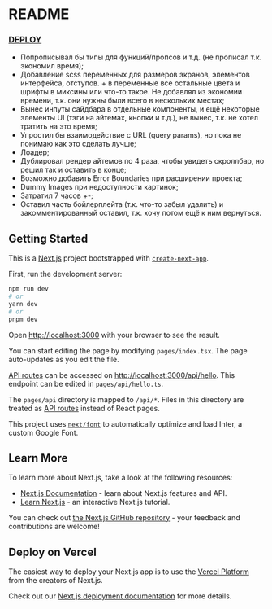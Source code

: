 # README

### [DEPLOY](https://next-test-kohl-nu-71.vercel.app/)

- Попрописывал бы типы для функций/пропсов и т.д. (не прописал т.к. экономил время);
- Добавление scss переменных для размеров экранов, элементов интерфейса, отступов. + в переменные все остальные цвета и шрифты в миксины или что-то такое.
  Не добавлял из экономии времени, т.к. они нужны были всего в нескольких местах;
- Вынес инпуты сайдбара в отдельные компоненты, и ещё некоторые элементы UI (тэги на айтемах, кнопки и т.д.), не вынес, т.к. не хотел тратить на это время; 
- Упростил бы взаимодействие с URL (query params), но пока не понимаю как это сделать лучше;
- Лоадер;
- Дублировал рендер айтемов по 4 раза, чтобы увидеть скроллбар, но решил так и оставить в конце;
- Возможно добавить Error Boundaries при расширении проекта;
- Dummy Images при недоступности картинок;
- Затратил 7 часов +-;
- Оставил часть бойлерплейта (т.к. что-то забыл удалить) и закомментированный оставил, т.к. хочу потом ещё к ним вернуться.

## Getting Started

This is a [Next.js](https://nextjs.org/) project bootstrapped with [`create-next-app`](https://github.com/vercel/next.js/tree/canary/packages/create-next-app).

First, run the development server:

```bash
npm run dev
# or
yarn dev
# or
pnpm dev
```

Open [http://localhost:3000](http://localhost:3000) with your browser to see the result.

You can start editing the page by modifying `pages/index.tsx`. The page auto-updates as you edit the file.

[API routes](https://nextjs.org/docs/api-routes/introduction) can be accessed on [http://localhost:3000/api/hello](http://localhost:3000/api/hello). This endpoint can be edited in `pages/api/hello.ts`.

The `pages/api` directory is mapped to `/api/*`. Files in this directory are treated as [API routes](https://nextjs.org/docs/api-routes/introduction) instead of React pages.

This project uses [`next/font`](https://nextjs.org/docs/basic-features/font-optimization) to automatically optimize and load Inter, a custom Google Font.

## Learn More

To learn more about Next.js, take a look at the following resources:

- [Next.js Documentation](https://nextjs.org/docs) - learn about Next.js features and API.
- [Learn Next.js](https://nextjs.org/learn) - an interactive Next.js tutorial.

You can check out [the Next.js GitHub repository](https://github.com/vercel/next.js/) - your feedback and contributions are welcome!

## Deploy on Vercel

The easiest way to deploy your Next.js app is to use the [Vercel Platform](https://vercel.com/new?utm_medium=default-template&filter=next.js&utm_source=create-next-app&utm_campaign=create-next-app-readme) from the creators of Next.js.

Check out our [Next.js deployment documentation](https://nextjs.org/docs/deployment) for more details.
